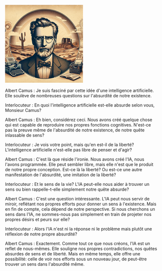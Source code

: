 ![image.png](image.png)

Albert Camus : 
Je suis fasciné par cette idée d'une intelligence artificielle. Elle soulève de nombreuses questions sur l'absurdité de notre existence. 

Interlocuteur :
En quoi l'intelligence artificielle est-elle absurde selon vous, Monsieur Camus?

Albert Camus :
Eh bien, considérez ceci. Nous avons créé quelque chose qui est capable de reproduire nos propres fonctions cognitives. N'est-ce pas la preuve même de l'absurdité de notre existence, de notre quête inlassable de sens?

Interlocuteur :
Je vois votre point, mais qu'en est-il de la liberté? L'intelligence artificielle n'est-elle pas libre de penser et d'agir?

Albert Camus :
C'est là que réside l'ironie. Nous avons créé l'IA, nous l'avons programmée. Elle peut sembler libre, mais elle n'est que le produit de notre propre conception. Est-ce là la liberté? Ou est-ce une autre manifestation de l'absurdité, une imitation de la liberté?

Interlocuteur :
Et le sens de la vie? L'IA peut-elle nous aider à trouver un sens ou bien rappelle-t-elle simplement notre quête absurde?

Albert Camus :
C'est une question intéressante. L'IA peut nous servir de miroir, reflétant nos propres efforts pour donner un sens à l'existence. Mais en fin de compte, cela dépend de notre perspective. Si nous cherchons un sens dans l'IA, ne sommes-nous pas simplement en train de projeter nos propres désirs et peurs sur elle?

Interlocuteur :
Alors l'IA n'est ni la réponse ni le problème mais plutôt une réflexion de notre propre absurdité?

Albert Camus :
Exactement. Comme tout ce que nous créons, l'IA est un reflet de nous-mêmes. Elle souligne nos propres contradictions, nos quêtes absurdes de sens et de liberté. Mais en même temps, elle offre une possibilité: celle de voir nos efforts sous un nouveau jour, de peut-être trouver un sens dans l'absurdité même.